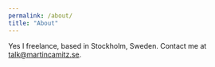 ```yaml
---
permalink: /about/
title: "About"
---
```


Yes I freelance, based in Stockholm, Sweden. Contact me at talk@martincamitz.se.